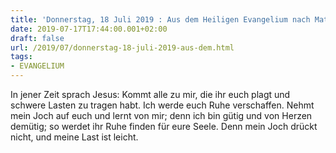 ```yaml
---
title: 'Donnerstag, 18 Juli 2019 : Aus dem Heiligen Evangelium nach Matthäus - Mt 11,28-30.'
date: 2019-07-17T17:44:00.001+02:00
draft: false
url: /2019/07/donnerstag-18-juli-2019-aus-dem.html
tags: 
- EVANGELIUM
---
```


In jener Zeit sprach Jesus: Kommt alle zu mir, die ihr euch plagt und schwere Lasten zu tragen habt. Ich werde euch Ruhe verschaffen. Nehmt mein Joch auf euch und lernt von mir; denn ich bin gütig und von Herzen demütig; so werdet ihr Ruhe finden für eure Seele. Denn mein Joch drückt nicht, und meine Last ist leicht.